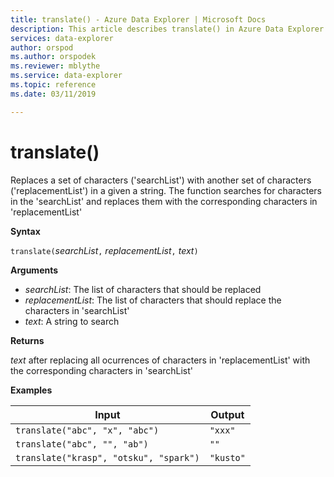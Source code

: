 ```yaml
---
title: translate() - Azure Data Explorer | Microsoft Docs
description: This article describes translate() in Azure Data Explorer.
services: data-explorer
author: orspod
ms.author: orspodek
ms.reviewer: mblythe
ms.service: data-explorer
ms.topic: reference
ms.date: 03/11/2019

---
```

# translate()

Replaces a set of characters ('searchList') with another set of characters ('replacementList') in a given a string.
The function searches for characters in the 'searchList' and replaces them with the corresponding characters in 'replacementList'

**Syntax**

`translate(`*searchList*`,` *replacementList*`,` *text*`)`

**Arguments**

* *searchList*: The list of characters that should be replaced
* *replacementList*: The list of characters that should replace the characters in 'searchList'
* *text*: A string to search

**Returns**

*text* after replacing all ocurrences of characters in 'replacementList' with the corresponding characters in 'searchList'

**Examples**

|Input                                 |Output   |
|--------------------------------------|---------|
|`translate("abc", "x", "abc")`        |`"xxx"`  |
|`translate("abc", "", "ab")`          |`""`     |
|`translate("krasp", "otsku", "spark")`|`"kusto"`|